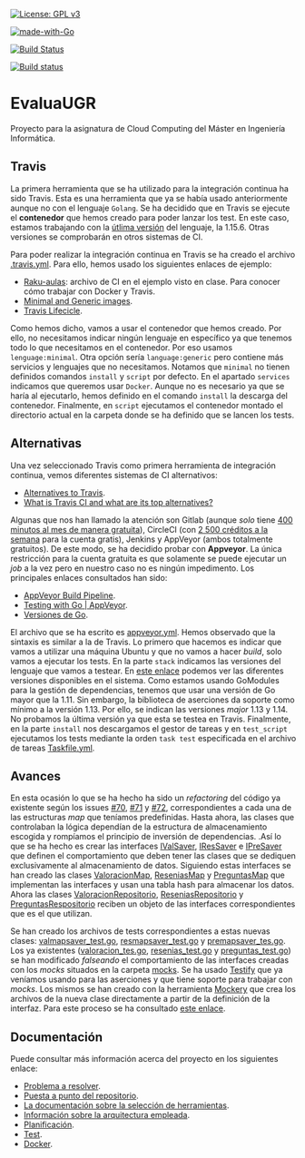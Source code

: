 [![License: GPL v3](https://img.shields.io/badge/License-GPLv3-blue.svg)](https://www.gnu.org/licenses/gpl-3.0)

[![made-with-Go](https://img.shields.io/badge/Made%20with-Go-1f425f.svg)](http://golang.org)

[![Build Status](https://travis-ci.com/PedroMFC/EvaluaUGR.svg?branch=main)](https://travis-ci.com/PedroMFC/EvaluaUGR)

[![Build status](https://ci.appveyor.com/api/projects/status/j0jnyv7lgm7mkjkn?svg=true)](https://ci.appveyor.com/project/PedroMFC/evaluaugr)

# EvaluaUGR
Proyecto para la asignatura de Cloud Computing del Máster en Ingeniería Informática.

## Travis

La primera herramienta que se ha utilizado para la integración continua ha sido Travis. Esta es una herramienta que ya se había usado anteriormente aunque no con el lenguaje `Golang`. Se ha decidido que en Travis se ejecute el **contenedor** que hemos creado para poder lanzar los test. En este caso, estamos trabajando con la [útlima versión](https://golang.org/doc/devel/release.html) del lenguaje, la 1.15.6. Otras versiones se comprobarán en otros sistemas de CI.

Para poder realizar la integración continua en Travis se ha creado el archivo [.travis.yml](.travis.yml). Para ello, hemos usado los siguientes enlaces de ejemplo:
* [Raku-aulas](https://github.com/JJ/raku-aulas/blob/master/.travis.yml): archivo de CI en el ejemplo visto en clase. Para conocer cómo trabajar con Docker y Travis.
* [Minimal and Generic images](https://docs.travis-ci.com/user/languages/minimal-and-generic/).
* [Travis Lifecicle](https://docs.travis-ci.com/user/job-lifecycle/).

Como hemos dicho, vamos a usar el contenedor que hemos creado. Por ello, no necesitamos indicar ningún lenguaje en específico ya que tenemos todo lo que necesitamos en el contenedor. Por eso usamos `lenguage:minimal`. Otra opción sería `language:generic` pero contiene más servicios y lenguajes que no necesitamos. Notamos que `minimal` no tienen definidos comandos `install` y `script` por defecto.
En el apartado `services` indicamos que queremos usar `Docker`. Aunque no es necesario ya que se haría al ejecutarlo, hemos definido en el comando `install` la descarga del contenedor. Finalmente, en `script` ejecutamos el contenedor montado el directorio actual en la carpeta donde se ha definido que se lancen los tests.

## Alternativas

Una vez seleccionado Travis como primera herramienta de integración continua, vemos diferentes sistemas de CI alternativos:

* [Alternatives to Travis](https://alternativeto.net/software/travis-ci/?license=free).
* [What is Travis CI and what are its top alternatives?](https://stackshare.io/travis-ci/alternatives)

Algunas que nos han llamado la atención son Gitlab (aunque *solo* tiene [400 minutos al mes de manera gratuita](https://about.gitlab.com/pricing/)), CircleCI (con [2 500 créditos a la semana](https://circleci.com/pricing/?utm_source=gb&utm_medium=SEM&utm_campaign=SEM-gb-200-Eng-ni&utm_content=SEM-gb-200-Eng-ni-CirclePricing&utm_term=a2&gclid=Cj0KCQiAzZL-BRDnARIsAPCJs71IGpSUzcd8woVIuXc0MY6RC0ytEGOQMN6FLBNqN4qw-h55ijrqEuYaAtV1EALw_wcB) para la cuenta gratis), Jenkins y AppVeyor (ambos totalmente gratuitos). De este modo,  se ha decidido probar con **Appveyor**. La única restricción para la cuenta gratuita es que solamente se puede ejecutar un *job* a la vez pero en nuestro caso no es ningún impedimento. Los principales enlaces consultados han sido:
* [AppVeyor Build Pipeline](https://www.appveyor.com/docs/build-configuration/#build-pipeline).
* [Testing with Go | AppVeyor](https://www.appveyor.com/docs/lang/go/).
* [Versiones de Go](https://golang.org/doc/devel/release.html).

El archivo que se ha escrito es [appveyor.yml](appveyor.yml). Hemos observado que la sintaxis es similar a la de Travis. Lo primero que hacemos es indicar que vamos a utilizar una máquina Ubuntu y que no vamos a hacer *build*, solo vamos a ejecutar los tests. En la parte `stack` indicamos las versiones del lenguaje que vamos a testear. En [este enlace](https://www.appveyor.com/docs/linux-images-software/#golang) podemos ver las diferentes versiones disponibles en el sistema. Como estamos usando GoModules para la gestión de dependencias, tenemos que usar una versión de Go mayor que la 1.11. Sin embargo, la biblioteca de aserciones da soporte como mínimo a la versión 1.13. Por ello, se indican las versiones *major* 1.13 y 1.14. No probamos la última versión ya que esta se testea en Travis. Finalmente, en la parte `install` nos descargamos el gestor de tareas y en `test_script` ejecutamos los tests mediante la orden `task test` especificada en el archivo de tareas [Taskfile.yml](Taskfile.yml). 

## Avances

En esta ocasión lo que se ha hecho ha sido un *refactoring* del código ya existente según los issues [#70][i70], [#71][i71] y [#72][i72], correspondientes a cada una de las estructuras *map* que teníamos predefinidas. Hasta ahora, las clases que controlaban la lógica dependían de la estructura de almacenamiento escogida y rompíamos el principio de inversión de dependencias. .Así lo que se ha hecho es crear las interfaces [IValSaver](internal/microval/modelsval/valsaverinterface.go), [IResSaver](internal/microres/modelsres/ressaverinterface.go) e [IPreSaver](internal/micropre/modelspre/presaverinterface.go) que definen el comportamiento que deben tener las clases que se dediquen exclusivamente al almacenamiento de datos. Siguiendo estas interfaces se han creado las clases [ValoracionMap](internal/microval/modelsval/valoracionmap.go), [ReseniasMap](internal/microres/modelsres/reseniasmap.go) y [PreguntasMap](internal/micropre/modelspre/preguntasmap.go) que implementan las interfaces y usan una tabla hash para almacenar los datos. Ahora las clases [ValoracionRepositorio](internal/microval/modelsval/valoracionrepositorio.go), [ReseniasRepositorio](internal/microres/modelsres/reseniasrepositorio.go) y [PreguntasRespositorio](internal/micropre/modelspre/preguntasrepositorio.go) reciben un objeto de las interfaces correspondientes que es el que utilizan. 

Se han creado los archivos de tests correspondientes a estas nuevas clases: [valmapsaver_test.go](tests/valmapsaver_test.go), [resmapsaver_test.go](tests/resmapsaver_test.go) y [premapsaver_tes.go](tests/premapsaver_test.go). Los ya existentes ([valoracion_tes.go](tests/valoracion_test.go), [resenias_test.go](tests/resenias_test.go) y [preguntas_test.go](tests/preguntas_test.go)) se han modificado *falseando* el comportamiento de las interfaces creadas con los *mocks* situados en la carpeta [mocks](./mocks). Se ha usado [Testify](https://github.com/stretchr/testify) que ya veníamos usando para las aserciones y que tiene soporte para trabajar con *mocks*. Los mismos se han creado con la herramienta [Mockery](https://github.com/vektra/mockery) que crea los archivos de la nueva clase directamente a partir de la definición de la interfaz. Para este proceso se ha consultado [este enlace](https://blog.codecentric.de/2019/07/gomock-vs-testify/).


## Documentación
Puede consultar más información acerca del proyecto en los siguientes enlace:

* [Problema a resolver][problema].
* [Puesta a punto del repositorio][configGitHub].
* [La documentación sobre la selección de herramientas][herramientas].
* [Información sobre la arquitectura empleada][arquitectura].
* [Planificación][planificacion].
* [Test][tests].
* [Docker][dockerR].

[configGitHub]: https://pedromfc.github.io/EvaluaUGR/docs/configuracion_github
[herramientas]: https://pedromfc.github.io/EvaluaUGR/docs/seleccion_herramientas
[problema]: https://pedromfc.github.io/EvaluaUGR/docs/problema
[arquitectura]: https://pedromfc.github.io/EvaluaUGR/docs/arquitectura
[issues]: https://github.com/PedroMFC/EvaluaUGR/issues
[planificacion]: https://pedromfc.github.io/EvaluaUGR/docs/planificación
[docker]: https://pedromfc.github.io/EvaluaUGR/docs/docker
[tests]: https://pedromfc.github.io/EvaluaUGR/docs/tests
[dockerR]: https://pedromfc.github.io/EvaluaUGR/docs/docker_README

[mAuxiliar]: https://github.com/PedroMFC/EvaluaUGR/milestone/2
[mPreguntas]: https://github.com/PedroMFC/EvaluaUGR/milestone/5
[mErrores]: https://github.com/PedroMFC/EvaluaUGR/milestone/3
[mEstructura]: https://github.com/PedroMFC/EvaluaUGR/milestone/7
[mResenias]: https://github.com/PedroMFC/EvaluaUGR/milestone/6
[mDocumentacion]: https://github.com/PedroMFC/EvaluaUGR/milestone/1
[mValoraciones]: https://github.com/PedroMFC/EvaluaUGR/milestone/4
[mTests]: https://github.com/PedroMFC/EvaluaUGR/milestone/8

[i1]: https://github.com/PedroMFC/EvaluaUGR/issues/1
[i2]: https://github.com/PedroMFC/EvaluaUGR/issues/2
[i3]: https://github.com/PedroMFC/EvaluaUGR/issues/3
[i4]: https://github.com/PedroMFC/EvaluaUGR/issues/4
[i5]: https://github.com/PedroMFC/EvaluaUGR/issues/5
[i6]: https://github.com/PedroMFC/EvaluaUGR/issues/6
[i7]: https://github.com/PedroMFC/EvaluaUGR/issues/7
[i8]: https://github.com/PedroMFC/EvaluaUGR/issues/8
[i9]: https://github.com/PedroMFC/EvaluaUGR/issues/9
[i10]: https://github.com/PedroMFC/EvaluaUGR/issues/10
[i11]: https://github.com/PedroMFC/EvaluaUGR/issues/11
[i12]: https://github.com/PedroMFC/EvaluaUGR/issues/12
[i13]: https://github.com/PedroMFC/EvaluaUGR/issues/13
[i14]: https://github.com/PedroMFC/EvaluaUGR/issues/14
[i15]: https://github.com/PedroMFC/EvaluaUGR/issues/15
[i16]: https://github.com/PedroMFC/EvaluaUGR/issues/16
[i17]: https://github.com/PedroMFC/EvaluaUGR/issues/17
[i18]: https://github.com/PedroMFC/EvaluaUGR/issues/18
[i19]: https://github.com/PedroMFC/EvaluaUGR/issues/19
[i20]: https://github.com/PedroMFC/EvaluaUGR/issues/20
[i21]: https://github.com/PedroMFC/EvaluaUGR/issues/21
[i22]: https://github.com/PedroMFC/EvaluaUGR/issues/22
[i23]: https://github.com/PedroMFC/EvaluaUGR/issues/23
[i24]: https://github.com/PedroMFC/EvaluaUGR/issues/24
[i25]: https://github.com/PedroMFC/EvaluaUGR/issues/25
[i26]: https://github.com/PedroMFC/EvaluaUGR/issues/26
[i27]: https://github.com/PedroMFC/EvaluaUGR/issues/27
[i28]: https://github.com/PedroMFC/EvaluaUGR/issues/28
[i29]: https://github.com/PedroMFC/EvaluaUGR/issues/29
[i30]: https://github.com/PedroMFC/EvaluaUGR/issues/30
[i31]: https://github.com/PedroMFC/EvaluaUGR/issues/31
[i32]: https://github.com/PedroMFC/EvaluaUGR/issues/32
[i33]: https://github.com/PedroMFC/EvaluaUGR/issues/33
[i34]: https://github.com/PedroMFC/EvaluaUGR/issues/34
[i35]: https://github.com/PedroMFC/EvaluaUGR/issues/35
[i36]: https://github.com/PedroMFC/EvaluaUGR/issues/36
[i37]: https://github.com/PedroMFC/EvaluaUGR/issues/37
[i38]: https://github.com/PedroMFC/EvaluaUGR/issues/38
[i39]: https://github.com/PedroMFC/EvaluaUGR/issues/39
[i40]: https://github.com/PedroMFC/EvaluaUGR/issues/40
[i41]: https://github.com/PedroMFC/EvaluaUGR/issues/41
[i42]: https://github.com/PedroMFC/EvaluaUGR/issues/42
[i43]: https://github.com/PedroMFC/EvaluaUGR/issues/43
[i44]: https://github.com/PedroMFC/EvaluaUGR/issues/44
[i45]: https://github.com/PedroMFC/EvaluaUGR/issues/45
[i46]: https://github.com/PedroMFC/EvaluaUGR/issues/46
[i47]: https://github.com/PedroMFC/EvaluaUGR/issues/47
[i48]: https://github.com/PedroMFC/EvaluaUGR/issues/48
[i49]: https://github.com/PedroMFC/EvaluaUGR/issues/49
[i50]: https://github.com/PedroMFC/EvaluaUGR/issues/50
[i51]: https://github.com/PedroMFC/EvaluaUGR/issues/51
[i52]: https://github.com/PedroMFC/EvaluaUGR/issues/52
[i53]: https://github.com/PedroMFC/EvaluaUGR/issues/53
[i54]: https://github.com/PedroMFC/EvaluaUGR/issues/54
[i55]: https://github.com/PedroMFC/EvaluaUGR/issues/55
[i56]: https://github.com/PedroMFC/EvaluaUGR/issues/56
[i57]: https://github.com/PedroMFC/EvaluaUGR/issues/57
[i58]: https://github.com/PedroMFC/EvaluaUGR/issues/58
[i59]: https://github.com/PedroMFC/EvaluaUGR/issues/59
[i60]: https://github.com/PedroMFC/EvaluaUGR/issues/60

[i70]: https://github.com/PedroMFC/EvaluaUGR/issues/70
[i71]: https://github.com/PedroMFC/EvaluaUGR/issues/71
[i72]: https://github.com/PedroMFC/EvaluaUGR/issues/72

